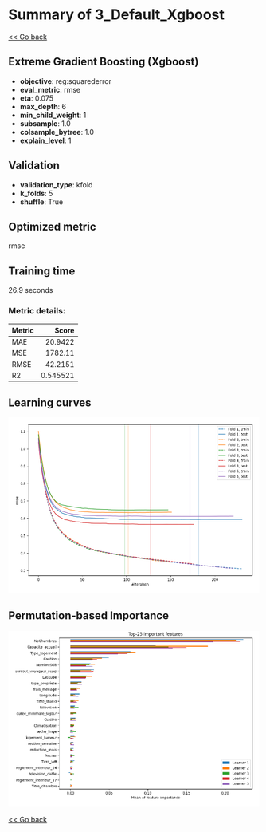 # Summary of 3_Default_Xgboost

[<< Go back](../README.md)


## Extreme Gradient Boosting (Xgboost)
- **objective**: reg:squarederror
- **eval_metric**: rmse
- **eta**: 0.075
- **max_depth**: 6
- **min_child_weight**: 1
- **subsample**: 1.0
- **colsample_bytree**: 1.0
- **explain_level**: 1

## Validation
 - **validation_type**: kfold
 - **k_folds**: 5
 - **shuffle**: True

## Optimized metric
rmse

## Training time

26.9 seconds

### Metric details:
| Metric   |       Score |
|:---------|------------:|
| MAE      |   20.9422   |
| MSE      | 1782.11     |
| RMSE     |   42.2151   |
| R2       |    0.545521 |



## Learning curves
![Learning curves](learning_curves.png)

## Permutation-based Importance
![Permutation-based Importance](permutation_importance.png)

[<< Go back](../README.md)
